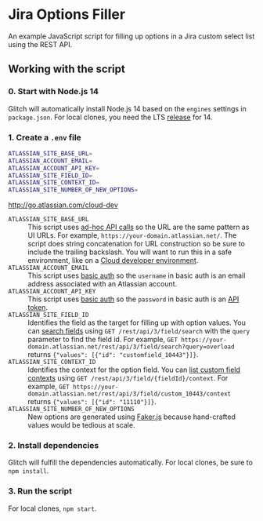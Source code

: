 # Jira Options Filler

An example JavaScript script for filling up options in a Jira custom select list using the REST API.

## Working with the script

### 0. Start with Node.js 14

Glitch will automatically install Node.js 14
based on the `engines` settings in `package.json`.
For local clones,
you need the LTS [release](https://nodejs.org/en/about/releases/) for 14.

### 1. Create a `.env` file

```bash
ATLASSIAN_SITE_BASE_URL=
ATLASSIAN_ACCOUNT_EMAIL=
ATLASSIAN_ACCOUNT_API_KEY=
ATLASSIAN_SITE_FIELD_ID=
ATLASSIAN_SITE_CONTEXT_ID=
ATLASSIAN_SITE_NUMBER_OF_NEW_OPTIONS=
```
http://go.atlassian.com/cloud-dev
<dl>
    <dt><code>ATLASSIAN_SITE_BASE_URL</code></dt>
        <dd>This script uses <a href="https://developer.atlassian.com/cloud/jira/platform/rest/v3/intro#ad-hoc-api-calls">ad-hoc API calls</a> so the URL are the same pattern as UI URLs. For example, <code>https://your-domain.atlassian.net/</code>. The script does string concatenation for URL construction so be sure to include the trailing backslash. You will want to run this in a safe environment, like on a <a href="http://go.atlassian.com/cloud-dev">Cloud developer environment</a>.</dd>
    <dt><code>ATLASSIAN_ACCOUNT_EMAIL</code></dt>
        <dd>This script uses <a href="https://developer.atlassian.com/cloud/jira/platform/basic-auth-for-rest-apis/">basic auth</a> so the <code>username</code> in basic auth is an email address associated with an Atlassian account.</dd>
    <dt><code>ATLASSIAN_ACCOUNT_API_KEY</code></dt>
        <dd>This script uses <a href="https://developer.atlassian.com/cloud/jira/platform/basic-auth-for-rest-apis/">basic auth</a> so the <code>password</code> in basic auth is an <a href="https://confluence.atlassian.com/x/Vo71Nw">API token</a>.</dd>
    <dt><code>ATLASSIAN_SITE_FIELD_ID</code></dt>
        <dd>Identifies the field as the target for filling up with option values. You can <a href="https://developer.atlassian.com/cloud/jira/platform/rest/v3/api-group-issue-fields/#api-rest-api-3-field-search-get">search fields</a> using <code>GET /rest/api/3/field/search</code> with the <code>query</code> parameter to find the field id. For example, <code>GET https://your-domain.atlassian.net/rest/api/3/field/search?query=overload</code> returns <code>{"values": [{"id": "customfield_10443"}]}</code>.</dd>
    <dt><code>ATLASSIAN_SITE_CONTEXT_ID</code></dt>
        <dd>Identifies the context for the option field. You can <a href="https://developer.atlassian.com/cloud/jira/platform/rest/v3/api-group-issue-fields/#api-rest-api-3-field-search-get">list custom field contexts</a> using <code>GET /rest/api/3/field/{fieldId}/context</code>. For example, <code>GET https://your-domain.atlassian.net/rest/api/3/field/custom_10443/context</code> returns <code>{"values": [{"id": "11110"}]}</code>.</dd>
    <dt><code>ATLASSIAN_SITE_NUMBER_OF_NEW_OPTIONS</code></dt>
        <dd>New options are generated using <a href="https://github.com/marak/Faker.js/">Faker.js</a> because hand-crafted values would be tedious at scale.</dd>
</dl>

### 2. Install dependencies

Glitch will fulfill the dependencies automatically.
For local clones, be sure to `npm install`.

### 3. Run the script

For local clones, `npm start`.